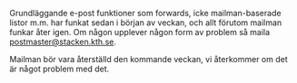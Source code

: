 <!-- 
.. title: E-post uppe
.. slug: epost-uppe
.. date: 2018-07-26 14:30:00 CET
.. description:
.. category: 2018
-->

Grundläggande e-post funktioner som forwards, icke mailman-baserade listor m.m. har funkat sedan i början av veckan, och allt förutom mailman funkar åter igen. Om någon upplever någon form av problem så maila postmaster@stacken.kth.se.

Mailman bör vara återställd den kommande veckan, vi återkommer om det är något problem med det.
